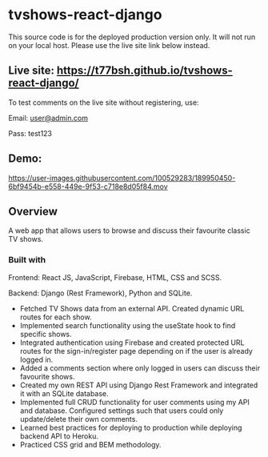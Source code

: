 # tvshows-react-django

This source code is for the deployed production version only. It will not run on your local host. Please use the live site link below instead.

## Live site: https://t77bsh.github.io/tvshows-react-django/

To test comments on the live site without registering, use:

Email: user@admin.com

Pass: test123

## Demo:

https://user-images.githubusercontent.com/100529283/189950450-6bf9454b-e558-449e-9f53-c718e8d05f84.mov


## Overview
A web app that allows users to browse and discuss their favourite classic TV shows.

### Built with
Frontend: React JS, JavaScript, Firebase, HTML, CSS and SCSS.

Backend: Django (Rest Framework), Python and SQLite.


- Fetched TV Shows data from an external API. Created dynamic URL routes for each show.
- Implemented search functionality using the useState hook to find specific shows.
- Integrated authentication using Firebase and created protected URL routes for the sign-in/register page depending on if the user is already logged in.
- Added a comments section where only logged in users can discuss their favourite shows.
- Created my own REST API using Django Rest Framework and integrated it with an SQLite database.
- Implemented full CRUD functionality for user comments using my API and database. Configured settings such that users could only update/delete their own comments.
- Learned best practices for deploying to production while deploying backend API to Heroku.
- Practiced CSS grid and BEM methodology.
